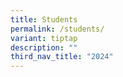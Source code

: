 ```yaml
---
title: Students
permalink: /students/
variant: tiptap
description: ""
third_nav_title: "2024"
---
```

